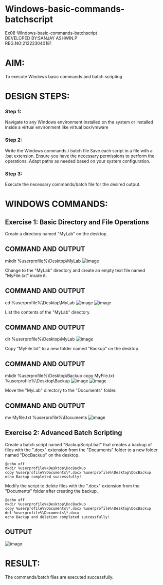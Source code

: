 # Windows-basic-commands-batchscript
Ex08-Windows-basic-commands-batchscript     
DEVELOPED BY:SANJAY ASHWIN.P       
REG.NO:212223040181     
# AIM:
To execute Windows basic commands and batch scripting

# DESIGN STEPS:

### Step 1:

Navigate to any Windows environment installed on the system or installed inside a virtual environment like virtual box/vmware 

### Step 2:

Write the Windows commands / batch file
Save each script in a file with a .bat extension.
Ensure you have the necessary permissions to perform the operations.
Adapt paths as needed based on your system configuration.
### Step 3:

Execute the necessary commands/batch file for the desired output. 




# WINDOWS COMMANDS:
## Exercise 1: Basic Directory and File Operations
Create a directory named "MyLab" on the desktop.


## COMMAND AND OUTPUT
mkdir %userprofile%\Desktop\MyLab
![image](https://github.com/sanjayashwinP/Windows-basic-commands-batchscript/assets/147473265/22e18ae3-b756-4425-b879-52551c9fdee0)


Change to the "MyLab" directory and create an empty text file named "MyFile.txt" inside it.


## COMMAND AND OUTPUT
cd %userprofile%\Desktop\MyLab
![image](https://github.com/sanjayashwinP/Windows-basic-commands-batchscript/assets/147473265/95c71981-dbf5-45f9-b1de-b82e0f168f5c)
![image](https://github.com/sanjayashwinP/Windows-basic-commands-batchscript/assets/147473265/93cf768e-3b09-4f10-b99d-69764a31ee91)

List the contents of the "MyLab" directory.


## COMMAND AND OUTPUT
dir %userprofile%\Desktop\MyLab
![image](https://github.com/sanjayashwinP/Windows-basic-commands-batchscript/assets/147473265/7fc686f7-fed5-44a6-a573-4e4bd3ea941f)

Copy "MyFile.txt" to a new folder named "Backup" on the desktop.

## COMMAND AND OUTPUT
mkdir %userprofile%\Desktop\Backup
copy MyFile.txt %userprofile%\Desktop\Backup
![image](https://github.com/sanjayashwinP/Windows-basic-commands-batchscript/assets/147473265/05941f61-7777-4e12-a56f-0f620a592e1a)
![image](https://github.com/sanjayashwinP/Windows-basic-commands-batchscript/assets/147473265/0fa6835a-4df6-4c9c-b4f1-908e9ec20009)

Move the "MyLab" directory to the "Documents" folder.


## COMMAND AND OUTPUT
mv Myfile.txt %userprofile%\Documents
![image](https://github.com/sanjayashwinP/Windows-basic-commands-batchscript/assets/147473265/8cef4169-e646-4f96-acc1-25b763bc8c01)

## Exercise 2: Advanced Batch Scripting
Create a batch script named "BackupScript.bat" that creates a backup of files with the ".docx" extension from the "Documents" folder to a new folder named "DocBackup" on the desktop.

```
@echo off
mkdir %userprofile%\Desktop\DocBackup
copy %userprofile%\Documents\*.docx %userprofile%\Desktop\DocBackup
echo Backup completed successfully!
```
Modify the script to delete files with the ".docx" extension from the "Documents" folder after creating the backup.
```
@echo off
mkdir %userprofile%\Desktop\DocBackup
copy %userprofile%\Documents\*.docx %userprofile%\Desktop\DocBackup
del %userprofile%\Documents\*.docx
echo Backup and deletion completed successfully!
```

## OUTPUT

![image](https://github.com/sanjayashwinP/Windows-basic-commands-batchscript/assets/147473265/8bf17e7f-dbcb-4ba9-9ffe-b474e3242e05)




# RESULT:
The commands/batch files are executed successfully.

